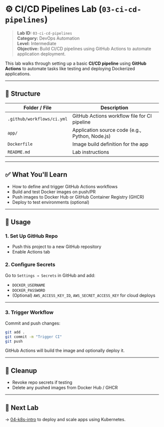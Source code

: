 # ⚙️ CI/CD Pipelines Lab (`03-ci-cd-pipelines`)

> **Lab ID:** `03-ci-cd-pipelines`  
> **Category:** DevOps Automation  
> **Level:** Intermediate  
> **Objective:** Build CI/CD pipelines using GitHub Actions to automate application deployment.

This lab walks through setting up a basic **CI/CD pipeline** using **GitHub Actions** to automate tasks like testing and deploying Dockerized applications.

---

## 📁 Structure

| Folder / File | Description |
|---------------|-------------|
| `.github/workflows/ci.yml` | GitHub Actions workflow file for CI pipeline |
| `app/` | Application source code (e.g., Python, Node.js) |
| `Dockerfile` | Image build definition for the app |
| `README.md` | Lab instructions |

---

## ✅ What You'll Learn

- How to define and trigger GitHub Actions workflows
- Build and test Docker images on push/PR
- Push images to Docker Hub or GitHub Container Registry (GHCR)
- Deploy to test environments (optional)

---

## 🚀 Usage

### 1. Set Up GitHub Repo

- Push this project to a new GitHub repository
- Enable Actions tab

### 2. Configure Secrets

Go to `Settings → Secrets` in GitHub and add:

- `DOCKER_USERNAME`
- `DOCKER_PASSWORD`
- (Optional) `AWS_ACCESS_KEY_ID`, `AWS_SECRET_ACCESS_KEY` for cloud deploys

---

### 3. Trigger Workflow

Commit and push changes:

```bash
git add .
git commit -m "Trigger CI"
git push
```

GitHub Actions will build the image and optionally deploy it.

---

## 🧹 Cleanup

- Revoke repo secrets if testing
- Delete any pushed images from Docker Hub / GHCR

---

## 🔗 Next Lab

→ [04-k8s-intro](../04-k8s-intro) to deploy and scale apps using Kubernetes.